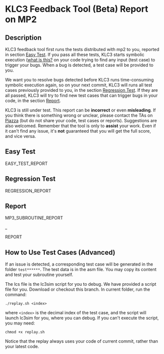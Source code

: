 # KLC3 Feedback Tool (Beta) Report on MP2

## Description

KLC3 feedback tool first runs the tests distributed with mp2 to you, reported in section [Easy Test](#easy-test).
If you pass all these tests, KLC3 starts symbolic execution ([what is this?](https://en.wikipedia.org/wiki/Symbolic_execution)
on your code trying to find any input (test case) to trigger your bugs. When a bug is detected, a test case will be provided to you.

We want you to resolve bugs detected before KLC3
runs time-consuming symbolic execution again, so on your next commit, KLC3 will runs all test cases previously provided
to you, in the section [Regression Test](#regression-test). If they are all passed, KLC3 will try to find new test
cases that can trigger bugs in your code, in the section [Report](#report).

KLC3 is still under test. This report can be **incorrect** or even **misleading**. If you think there is
something wrong or unclear, please contact the TAs on [Piazza](http://piazza.com/illinois/fall2020/ece220zjui)
(but do not share your code, test cases or reports). Suggestions are also welcomed. Remember that the tool is only
to **assist** your work. Even if it can't find any issue, it's **not** guaranteed that you will get the full score,
and vice versa.

## Easy Test

EASY_TEST_REPORT

## Regression Test

REGRESSION_REPORT

## Report

MP3_SUBROUTINE_REPORT

_

REPORT

## How to Use Test Cases (Advanced)

If an issue is detected, a corresponding test case will be generated in the folder `test******`. The test data is in
the asm file. You may copy its content and test your subroutine yourself.

The lcs file is the lc3sim script for you to debug. We have provided a script file for you. Download or checkout this
branch. In current folder, run the command:

```
./replay.sh <index>
```

where `<index>` is the decimal index of the test case, and the script will launch lc3sim for you, where you can debug.
If you can't execute the script, you may need:

```
chmod +x replay.sh
```

Notice that the replay always uses your code of current commit, rather than your latest code.